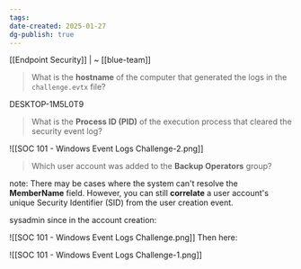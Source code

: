 ```yaml
---
tags:
date-created: 2025-01-27
dg-publish: true
---
```

[[Endpoint Security]] | ~ [[blue-team]]

> What is the **hostname** of the computer that generated the logs in the `challenge.evtx` file?

DESKTOP-1M5L0T9 

> What is the **Process ID (PID)** of the execution process that cleared the security event log?

![[SOC 101 - Windows Event Logs Challenge-2.png]]

> Which user account was added to the **Backup Operators** group?

note: There may be cases where the system can't resolve the **MemberName** field. However, you can still **correlate** a user account's unique Security Identifier (SID) from the user creation event.

sysadmin since in the account creation:

![[SOC 101 - Windows Event Logs Challenge.png]]
Then here:

![[SOC 101 - Windows Event Logs Challenge-1.png]]


